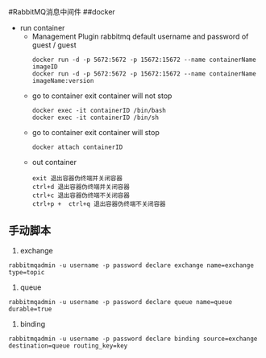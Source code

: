#RabbitMQ消息中间件
##docker
- run container
  - Management Plugin rabbitmq default username and password of guest / guest
      ```shell script
      docker run -d -p 5672:5672 -p 15672:15672 --name containerName imageID
      docker run -d -p 5672:5672 -p 15672:15672 --name containerName imageName:version
      ```
  - go to container exit container will not stop
      ```shell script
      docker exec -it containerID /bin/bash
      docker exec -it containerID /bin/sh
      ```
  - go to container exit container will stop
      ```shell script
      docker attach containerID
      ```
  - out container
      ```shell script
      exit 退出容器伪终端并关闭容器
      ctrl+d 退出容器伪终端并关闭容器
      ctrl+c 退出容器伪终端不关闭容器
      ctrl+p +  ctrl+q 退出容器伪终端不关闭容器
      ```

## 手动脚本
1. exchange
```shell script
rabbitmqadmin -u username -p password declare exchange name=exchange type=topic
```
1. queue
```shell script
rabbitmqadmin -u username -p password declare queue name=queue  durable=true
```
1. binding
```shell script
rabbitmqadmin -u username -p password declare binding source=exchange destination=queue routing_key=key
```